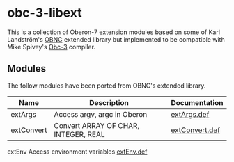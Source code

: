 obc-3-libext
============

This is a collection of Oberon-7 extension modules based on
some of Karl Landström's [OBNC](http://miasap.se/obnc/) extended 
library but implemented to be compatible with Mike Spivey's 
[Obc-3](https://github.com/Spivoxity/obc-3) compiler.

Modules
-------

The follow modules have been ported from OBNC's extended library.

| Name       | Description                           | Documentation |
|------------|---------------------------------------|---------------|
| extArgs    | Access argv, argc in Oberon           | [extArgs.def](https://miasap.se/obnc/obncdoc/ext/extArgs.def.html "documentation") |
| extConvert | Convert ARRAY OF CHAR, INTEGER, REAL  | [extConvert.def](https://miasap.se/obnc/obncdoc/ext/extConvert.def.html "documentation") |
extEnv    Access environment variables           [extEnv.def](https://miasap.se/obnc/obncdoc/ext/extEnv.def.html "documentation")

